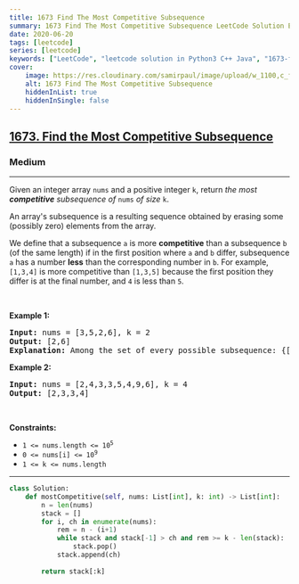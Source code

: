 ```yaml
---
title: 1673 Find The Most Competitive Subsequence
summary: 1673 Find The Most Competitive Subsequence LeetCode Solution Explained
date: 2020-06-20
tags: [leetcode]
series: [leetcode]
keywords: ["LeetCode", "leetcode solution in Python3 C++ Java", "1673-find-the-most-competitive-subsequence LeetCode Solution Explained"]
cover:
    image: https://res.cloudinary.com/samirpaul/image/upload/w_1100,c_fit,co_rgb:FFFFFF,l_text:Arial_75_bold:1673 Find The Most Competitive Subsequence - Solution Explained/problem-solving.webp
    alt: 1673 Find The Most Competitive Subsequence
    hiddenInList: true
    hiddenInSingle: false
---
```



<h2><a href="https://leetcode.com/problems/find-the-most-competitive-subsequence/">1673. Find the Most Competitive Subsequence</a></h2><h3>Medium</h3><hr><div><p>Given an integer array <code>nums</code> and a positive integer <code>k</code>, return <em>the most<strong> competitive</strong> subsequence of </em><code>nums</code> <em>of size </em><code>k</code>.</p>

<p>An array's subsequence is a resulting sequence obtained by erasing some (possibly zero) elements from the array.</p>

<p>We define that a subsequence <code>a</code> is more <strong>competitive</strong> than a subsequence <code>b</code> (of the same length) if in the first position where <code>a</code> and <code>b</code> differ, subsequence <code>a</code> has a number <strong>less</strong> than the corresponding number in <code>b</code>. For example, <code>[1,3,4]</code> is more competitive than <code>[1,3,5]</code> because the first position they differ is at the final number, and <code>4</code> is less than <code>5</code>.</p>

<p>&nbsp;</p>
<p><strong>Example 1:</strong></p>

<pre><strong>Input:</strong> nums = [3,5,2,6], k = 2
<strong>Output:</strong> [2,6]
<strong>Explanation:</strong> Among the set of every possible subsequence: {[3,5], [3,2], [3,6], [5,2], [5,6], [2,6]}, [2,6] is the most competitive.
</pre>

<p><strong>Example 2:</strong></p>

<pre><strong>Input:</strong> nums = [2,4,3,3,5,4,9,6], k = 4
<strong>Output:</strong> [2,3,3,4]
</pre>

<p>&nbsp;</p>
<p><strong>Constraints:</strong></p>

<ul>
	<li><code>1 &lt;= nums.length &lt;= 10<sup>5</sup></code></li>
	<li><code>0 &lt;= nums[i] &lt;= 10<sup>9</sup></code></li>
	<li><code>1 &lt;= k &lt;= nums.length</code></li>
</ul>
</div>

---




```python
class Solution:
    def mostCompetitive(self, nums: List[int], k: int) -> List[int]:
        n = len(nums)
        stack = []
        for i, ch in enumerate(nums):
            rem = n - (i+1)
            while stack and stack[-1] > ch and rem >= k - len(stack):
                stack.pop()
            stack.append(ch)
        
        return stack[:k]
        
```
